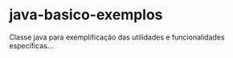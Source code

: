 # java-basico-exemplos
Classe java para exemplificação das utilidades e funcionalidades específicas...
